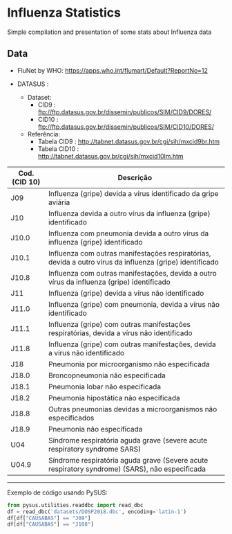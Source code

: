 # Influenza Statistics

Simple compilation and presentation of some stats about Influenza data

## Data

- FluNet by WHO: https://apps.who.int/flumart/Default?ReportNo=12

- DATASUS : 
    - Dataset:
        - CID9 : ftp://ftp.datasus.gov.br/dissemin/publicos/SIM/CID9/DORES/
        - CID10 : ftp://ftp.datasus.gov.br/dissemin/publicos/SIM/CID10/DORES/
    - Referência:
        - Tabela CID9 : http://tabnet.datasus.gov.br/cgi/sih/mxcid9br.htm
        - Tabela CID10 : http://tabnet.datasus.gov.br/cgi/sih/mxcid10lm.htm

| Cod. (CID 10)   | Descrição                                                                                                	|
|----------------	|----------------------------------------------------------------------------------------------------------	|
| J09   	        | Influenza (gripe) devida a vírus identificado da gripe aviária                                           	|
| J10   	        | Influenza devida a outro vírus da influenza (gripe) identificado                                         	|
| J10.0 	        | Influenza com pneumonia devida a outro vírus da influenza (gripe) identificado                           	|
| J10.1 	        | Influenza com outras manifestações respiratórias, devida a outro vírus da influenza (gripe) identificado 	|
| J10.8 	        | Influenza com outras manifestações, devida a outro vírus da influenza (gripe) identificado               	|
| J11   	        | Influenza (gripe) devida a vírus não identificado                                                        	|
| J11.0 	        | Influenza (gripe) com pneumonia, devida a vírus não identificado                                         	|
| J11.1 	        | Influenza (gripe) com outras manifestações respiratórias, devida a vírus não identificado                	|
| J11.8 	        | Influenza (gripe) com outras manifestações, devida a vírus não identificado                              	|
| J18               | Pneumonia por microorganismo não especificada
| J18.0             | Broncopneumonia não especificada
| J18.1             | Pneumonia lobar não especificada
| J18.2             | Pneumonia hipostática não especificada
| J18.8             | Outras pneumonias devidas a microorganismos não especificados
| J18.9             | Pneumonia não especificada
| U04 	            | Síndrome respiratória aguda grave (severe acute respiratory syndrome SARS)                              	|
| U04.9 	        | Síndrome respiratória aguda grave (Severe acute respiratory syndrome) (SARS), não especificada            |

---

Exemplo de código usando PySUS:

```python
from pysus.utilities.readdbc import read_dbc                                                                                                                     
df = read_dbc('datasets/DOSP2018.dbc', encoding='latin-1')
df[df["CAUSABAS"] == "J09"]
df[df["CAUSABAS"] == "J108"]
```